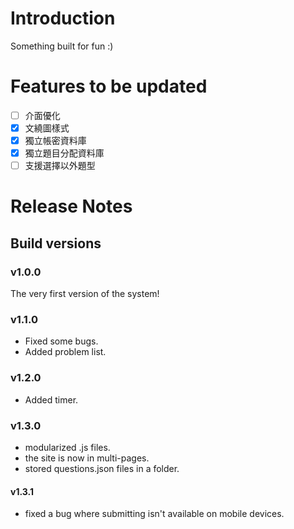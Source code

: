# Introduction
Something built for fun :)
# Features to be updated
- [ ] 介面優化
- [x] 文繞圖樣式
- [x] 獨立帳密資料庫
- [x] 獨立題目分配資料庫
- [ ] 支援選擇以外題型

# Release Notes
## Build versions
### v1.0.0
The very first version of the system!
### v1.1.0
- Fixed some bugs.
- Added problem list.
### v1.2.0
- Added timer.
### v1.3.0
- modularized .js files.
- the site is now in multi-pages.
- stored questions.json files in a folder.
#### v1.3.1
- fixed a bug where submitting isn't available on mobile devices.
